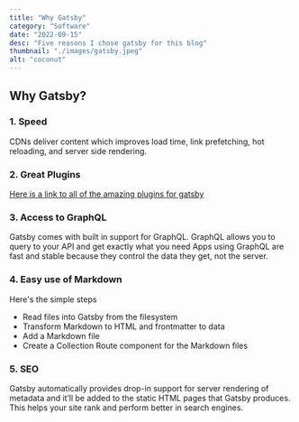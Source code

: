 ```yaml
---
title: "Why Gatsby"
category: "Software"
date: "2022-09-15"
desc: "Five reasons I chose gatsby for this blog"
thumbnail: "./images/gatsby.jpeg"
alt: "coconut"
---
```


## Why Gatsby?

### 1. Speed
CDNs deliver content which improves load time, link prefetching, hot reloading, and server side rendering.
### 2. Great Plugins
[Here is a link to all of the amazing plugins for gatsby](https://www.gatsbyjs.com/plugins)
### 3. Access to GraphQL
Gatsby comes with built in support for GraphQL. GraphQL allows you to query to your API and get exactly what you need Apps using GraphQL are fast and stable because they control the data they get, not the server.
### 4. Easy use of Markdown
Here's the simple steps
- Read files into Gatsby from the filesystem
- Transform Markdown to HTML and frontmatter to data
- Add a Markdown file
- Create a Collection Route component for the Markdown files
### 5. SEO
Gatsby automatically provides drop-in support for server rendering of metadata and it’ll be added to the static HTML pages that Gatsby produces. This helps your site rank and perform better in search engines.
